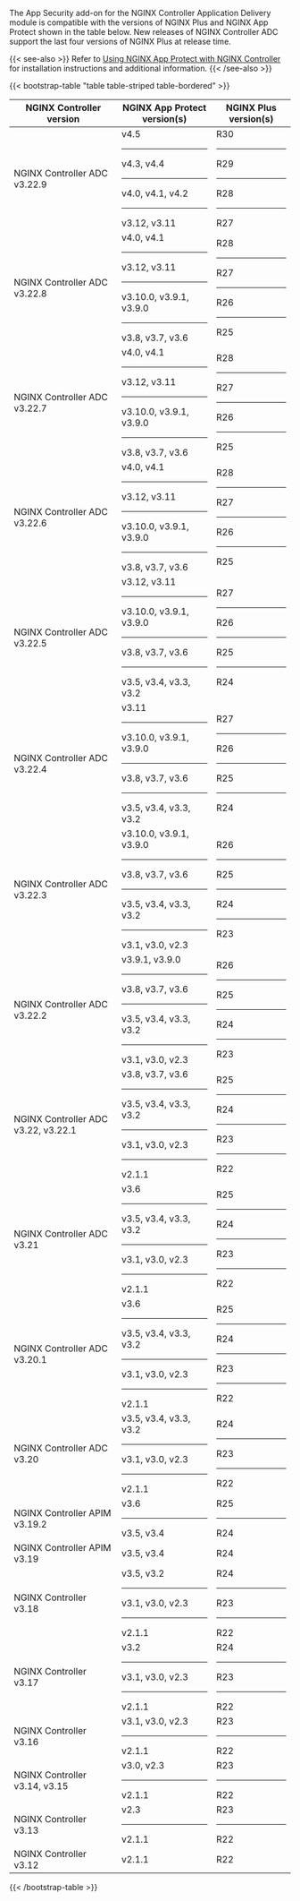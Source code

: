 The App Security add-on for the NGINX Controller Application Delivery module is compatible with the versions of NGINX Plus and NGINX App Protect shown in the table below. New releases of NGINX Controller ADC support the last four versions of NGINX Plus at release time.

{{< see-also >}}
Refer to [Using NGINX App Protect with NGINX Controller](https://docs.nginx.com/nginx-app-protect/admin-guide/install-for-controller/) for installation instructions and additional information.
{{< /see-also >}}

{{< bootstrap-table "table table-striped table-bordered" >}}

| NGINX Controller version            | NGINX App Protect version(s)                                                                    | NGINX Plus version(s)          |
|-------------------------------------|-------------------------------------------------------------------------------------------------|--------------------------------|
| NGINX Controller ADC v3.22.9        | v4.5 <hr> v4.3, v4.4 <hr> v4.0, v4.1, v4.2 <hr> v3.12, v3.11 | R30 <hr> R29 <hr> R28 <hr> R27 |
| NGINX Controller ADC v3.22.8        | v4.0, v4.1 <hr> v3.12, v3.11 <hr> v3.10.0, v3.9.1, v3.9.0 <hr> v3.8, v3.7, v3.6                 | R28 <hr> R27 <hr> R26 <hr> R25 |
| NGINX Controller ADC v3.22.7        | v4.0, v4.1 <hr> v3.12, v3.11 <hr> v3.10.0, v3.9.1, v3.9.0 <hr> v3.8, v3.7, v3.6                 | R28 <hr> R27 <hr> R26 <hr> R25 |
| NGINX Controller ADC v3.22.6        | v4.0, v4.1 <hr> v3.12, v3.11 <hr> v3.10.0, v3.9.1, v3.9.0 <hr> v3.8, v3.7, v3.6                 | R28 <hr> R27 <hr> R26 <hr> R25 |
| NGINX Controller ADC v3.22.5        | v3.12, v3.11 <hr> v3.10.0, v3.9.1, v3.9.0 <hr> v3.8, v3.7, v3.6 <hr> v3.5, v3.4, v3.3, v3.2     | R27 <hr> R26 <hr> R25 <hr> R24 |
| NGINX Controller ADC v3.22.4        | v3.11 <hr> v3.10.0, v3.9.1, v3.9.0 <hr> v3.8, v3.7, v3.6 <hr> v3.5, v3.4, v3.3, v3.2            | R27 <hr> R26 <hr> R25 <hr> R24 |
| NGINX Controller ADC v3.22.3        | v3.10.0, v3.9.1, v3.9.0 <hr> v3.8, v3.7, v3.6 <hr> v3.5, v3.4, v3.3, v3.2 <hr> v3.1, v3.0, v2.3 | R26 <hr> R25 <hr> R24 <hr> R23 |
| NGINX Controller ADC v3.22.2        | v3.9.1, v3.9.0 <hr> v3.8, v3.7, v3.6 <hr> v3.5, v3.4, v3.3, v3.2 <hr> v3.1, v3.0, v2.3          | R26 <hr> R25 <hr> R24 <hr> R23 |
| NGINX Controller ADC v3.22, v3.22.1 | v3.8, v3.7, v3.6 <hr> v3.5, v3.4, v3.3, v3.2 <hr> v3.1, v3.0, v2.3 <hr> v2.1.1                  | R25 <hr> R24 <hr> R23 <hr> R22 |
| NGINX Controller ADC v3.21          | v3.6 <hr> v3.5, v3.4, v3.3, v3.2 <hr> v3.1, v3.0, v2.3 <hr> v2.1.1                              | R25 <hr> R24 <hr> R23 <hr> R22 |
| NGINX Controller ADC v3.20.1        | v3.6 <hr> v3.5, v3.4, v3.3, v3.2 <hr> v3.1, v3.0, v2.3 <hr> v2.1.1                              | R25 <hr> R24 <hr> R23 <hr> R22 |
| NGINX Controller ADC v3.20          | v3.5, v3.4, v3.3, v3.2 <hr> v3.1, v3.0, v2.3 <hr> v2.1.1                                        | R24 <hr> R23 <hr> R22          |
| NGINX Controller APIM v3.19.2       | v3.6 <hr> v3.5, v3.4                                                                            | R25 <hr> R24                   |
| NGINX Controller APIM v3.19         | v3.5, v3.4                                                                                      | R24                            |
| NGINX Controller v3.18              | v3.5, v3.2 <hr> v3.1, v3.0, v2.3 <hr> v2.1.1                                                    | R24 <hr> R23 <hr> R22          |
| NGINX Controller v3.17              | v3.2 <hr> v3.1, v3.0, v2.3 <hr> v2.1.1                                                          | R24 <hr> R23 <hr> R22          |
| NGINX Controller v3.16              | v3.1, v3.0, v2.3 <hr> v2.1.1                                                                    | R23 <hr> R22                   |
| NGINX Controller v3.14, v3.15       | v3.0, v2.3 <hr> v2.1.1                                                                          | R23 <hr> R22                   |
| NGINX Controller v3.13              | v2.3 <hr> v2.1.1                                                                                | R23 <hr> R22                   |
| NGINX Controller v3.12              | v2.1.1                                                                                          | R22                            |

{{< /bootstrap-table >}}

<!-- Do not remove. Keep this code at the bottom of the include -->
<!-- DOCS-324 -->
